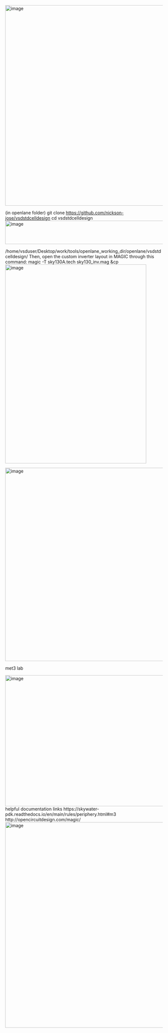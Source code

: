 <img width="644" height="641" alt="image" src="https://github.com/user-attachments/assets/11244dc2-0ea8-412b-8f7e-3e61bfce88c4" />

(in openlane folder)
git clone https://github.com/nickson-jose/vsdstdcelldesign
cd vsdstdcelldesign 
<img width="746" height="75" alt="image" src="https://github.com/user-attachments/assets/f4c15e7c-e54e-432b-b503-768446f4b0e4" />


/home/vsduser/Desktop/work/tools/openlane_working_dir/openlane/vsdstdcelldesign/
Then, open the custom inverter layout in MAGIC through this command: magic -T sky130A.tech sky130_inv.mag &cp
<img width="451" height="636" alt="image" src="https://github.com/user-attachments/assets/c95c82a2-7ea2-4a77-bc07-326217c07552" />


<img width="691" height="618" alt="image" src="https://github.com/user-attachments/assets/87892090-c2ed-41e4-9294-5af84f1173e6" />

met3 lab

<img width="639" height="419" alt="image" src="https://github.com/user-attachments/assets/a8500cde-e7a6-428f-ae23-625ee460c076" />
helpful documentation links
https://skywater-pdk.readthedocs.io/en/main/rules/periphery.html#m3
http://opencircuitdesign.com/magic/



<img width="664" height="657" alt="image" src="https://github.com/user-attachments/assets/d864cbbb-07c1-4d87-97c8-15e47be09ff1" />
